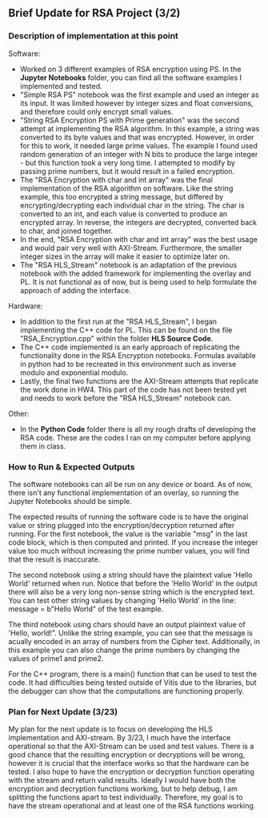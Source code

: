 ## Brief Update for RSA Project (3/2)

### Description of implementation at this point

Software:
- Worked on 3 different examples of RSA encryption using PS. In the **Jupyter Notebooks** folder, you can find all the software examples I implemented and tested.
- "Simple RSA PS" notebook was the first example and used an integer as its input. It was limited however by integer sizes and float conversions, and therefore could only encrypt small values.
- "String RSA Encryption PS with Prime generation" was the second attempt at implementing the RSA algorithm. In this example, a string was converted to its byte values and that was encrypted. However, in order for this to work, it needed large prime values. The example I found used random generation of an integer with N bits to produce the large integer - but this function took a very long time. I attempted to modify by passing prime numbers, but it would result in a failed encryption.
- The "RSA Encryption with char and int array" was the final implementation of the RSA algorithm on software. Like the string example, this too encrypted a string message, but differed by encrypting/decrypting each individual char in the string. The char is converted to an int, and each value is converted to produce an encrypted array. In reverse, the integers are decrypted, converted back to char, and joined together.
- In the end, "RSA Encryption with char and int array" was the best usage and would pair very well with AXI-Stream. Furthermore, the smaller integer sizes in the array will make it easier to optimize later on. 
- The "RSA HLS_Stream" notebook is an adaptation of the previous notebook with the added framework for implementing the overlay and PL. It is not functional as of now, but is being used to help formulate the approach of adding the interface. 

Hardware:
- In addition to the first run at the "RSA HLS_Stream", I began implementing the C++ code for PL. This can be found on the file "RSA_Encryption.cpp" within the folder **HLS Source Code**.
- The C++ code implemented is an early approach of replicating the functionality done in the RSA Encryption notebooks. Formulas available in python had to be recreated in this environment such as inverse modulo and exponential modulo. 
- Lastly, the final two functions are the AXI-Stream attempts that replicate the work done in HW4. This part of the code has not been tested yet and needs to work before the "RSA HLS_Stream" notebook can.

Other:
- In the **Python Code** folder there is all my rough drafts of developing the RSA code. These are the codes I ran on my computer before applying them in class.


### How to Run & Expected Outputs

The software notebooks can all be run on any device or board. As of now, there isn't any functional implementation of an overlay, so running the Jupyter Notebooks should be simple. 

The expected results of running the software code is to have the original value or string plugged into the encryption/decryption returned after running. For the first notebook, the value is the variable "msg" in the last code block, which is then computed and printed. If you increase the integer value too much without increasing the prime number values, you will find that the result is inaccurate. 

The second notebook using a string should have the plaintext value 'Hello World' returned when run. Notice that before the 'Hello World' in the output there will also be a very long non-sense string which is the encrypted text. You can test other string values by changing 'Hello World' in the line: message = b"Hello World" of the test example.

The third notebook using chars should have an output plaintext value of 'Hello, world!". Unlike the string example, you can see that the message is acually encoded in an array of numbers from the Cipher text. Additionally, in this example you can also change the prime numbers by changing the values of prime1 and prime2.

For the C++ program, there is a main() function that can be used to test the code. It had difficulties being tested outside of Vitis due to the libraries, but the debugger can show that the computations are functioning properly.


### Plan for Next Update (3/23)

My plan for the next update is to focus on developing the HLS implementation and AXI-stream. By 3/23, I much have the interface operational so that the AXI-Stream can be used and test values. There is a good chance that the resulting encryption or decryptions will be wrong, however it is crucial that the interface works so that the hardware can be tested. I also hope to have the encryption or decryption function operating with the stream and return valid results. Ideally I would have both the encryption and decryption functions working, but to help debug, I am splitting the functions apart to test individually. Therefore, my goal is to have the stream operational and at least one of the RSA functions working. 
